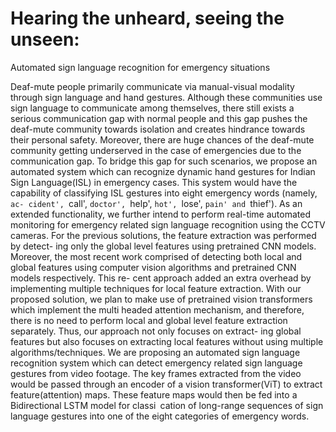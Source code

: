 # Hearing the unheard, seeing the unseen:
Automated sign language recognition for
emergency situations


Deaf-mute people primarily communicate via manual-visual modality through sign language and hand gestures. Although these communities use sign language
to communicate among themselves, there still exists a serious communication
gap with normal people and this gap pushes the deaf-mute community towards
isolation and creates hindrance towards their personal safety. Moreover, there
are huge chances of the deaf-mute community getting underserved in the case of
emergencies due to the communication gap. To bridge this gap for such scenarios,
we propose an automated system which can recognize dynamic hand gestures
for Indian Sign Language(ISL) in emergency cases. This system would have the
capability of classifying ISL gestures into eight emergency words (namely, `ac-
cident', `call', `doctor', `help', `hot', `lose', `pain' and `thief'). As an extended
functionality, we further intend to perform real-time automated monitoring for
emergency related sign language recognition using the CCTV cameras.
For the previous solutions, the feature extraction was performed by detect-
ing only the global level features using pretrained CNN models. Moreover, the
most recent work comprised of detecting both local and global features using
computer vision algorithms and pretrained CNN models respectively. This re-
cent approach added an extra overhead by implementing multiple techniques for local feature extraction. With our proposed solution, we plan to make use
of pretrained vision transformers which implement the multi headed attention
mechanism, and therefore, there is no need to perform local and global level
feature extraction separately. Thus, our approach not only focuses on extract-
ing global features but also focuses on extracting local features without using
multiple algorithms/techniques.
We are proposing an automated sign language recognition system which can
detect emergency related sign language gestures from video footage. The key
frames extracted from the video would be passed through an encoder of a vision
transformer(ViT) to extract feature(attention) maps. These feature maps would
then be fed into a Bidirectional LSTM model for classi cation of long-range
sequences of sign language gestures into one of the eight categories of emergency
words.
